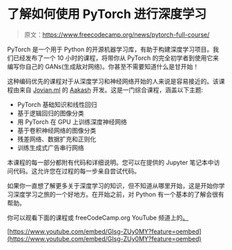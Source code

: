 # 了解如何使用 PyTorch 进行深度学习

> 原文：<https://www.freecodecamp.org/news/pytorch-full-course/>

PyTorch 是一个用于 Python 的开源机器学习库，有助于构建深度学习项目。我们已经发布了一个 10 小时的课程，将带你从 PyTorch 的完全初学者到使用它来编写你自己的 GANs(生成敌对网络)。你甚至不需要知道什么是甘开始！

这种编码优先的课程对于从深度学习和神经网络开始的人来说是容易接近的。该课程由来自 [Jovian.ml](http://jovian.ml/) 的 [Aakash](https://twitter.com/aakashns) 开发。这是一门综合课程，涵盖以下主题:

*   PyTorch 基础知识和线性回归
*   基于逻辑回归的图像分类
*   用 PyTorch 在 GPU 上训练深度神经网络
*   基于卷积神经网络的图像分类
*   残差网络、数据扩充和正则化
*   训练生成式广告串行网络

本课程的每一部分都附有代码和详细说明。您可以在提供的 Jupyter 笔记本中访问代码。这允许您在过程的每一步亲自尝试代码。

如果你一直想了解更多关于深度学习的知识，但不知道从哪里开始，这是开始你学习深度学习之旅的一个好地方。在开始之前，对 Python 有一个基本的了解会很有帮助。

你可以观看下面的课程或 freeCodeCamp.org YouTube 频道上的[。](https://www.youtube.com/watch?v=GIsg-ZUy0MY)

[https://www.youtube.com/embed/GIsg-ZUy0MY?feature=oembed](https://www.youtube.com/embed/GIsg-ZUy0MY?feature=oembed)